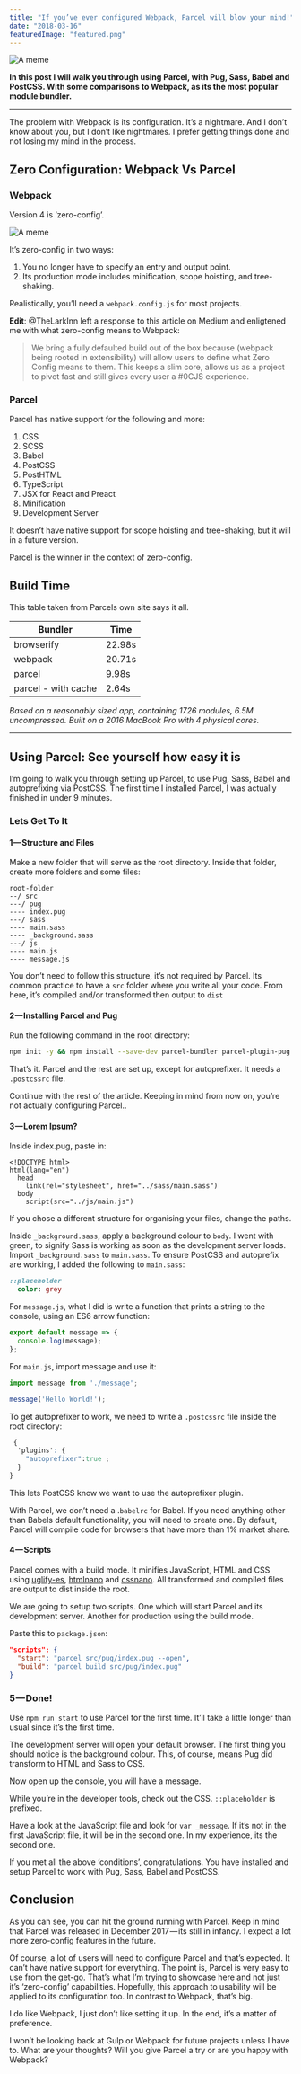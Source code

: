 ```yaml
---
title: "If you’ve ever configured Webpack, Parcel will blow your mind!"
date: "2018-03-16"
featuredImage: "featured.png"
---
```


![A meme](./featured.png)

**In this post I will walk you through using Parcel, with Pug, Sass, Babel and PostCSS. With some comparisons to Webpack, as its the most popular module bundler.**

---

The problem with Webpack is its configuration. It’s a nightmare. And I don’t know about you, but I don’t like nightmares. I prefer getting things done and not losing my mind in the process.

## Zero Configuration: Webpack Vs Parcel

### Webpack

Version 4 is ‘zero-config’.

![A meme](./meme.jpeg)

It’s zero-config in two ways:

1.  You no longer have to specify an entry and output point.
2.  Its production mode includes minification, scope hoisting, and tree-shaking.

Realistically, you’ll need a `webpack.config.js` for most projects.

**Edit**: @TheLarkInn left a response to this article on Medium and enligtened me with what zero-config means to Webpack:

> We bring a fully defaulted build out of the box because (webpack being rooted in extensibility) will allow users to define what Zero Config means to them. This keeps a slim core, allows us as a project to pivot fast and still gives every user a #0CJS experience.

### Parcel

Parcel has native support for the following and more:

1.  CSS
2.  SCSS
3.  Babel
4.  PostCSS
5.  PostHTML
6.  TypeScript
7.  JSX for React and Preact
8.  Minification
9.  Development Server

It doesn’t have native support for scope hoisting and tree-shaking, but it will in a future version.

Parcel is the winner in the context of zero-config.

## Build Time

This table taken from Parcels own site says it all.

| Bundler             | Time   |
| ------------------- | ------ |
| browserify          | 22.98s |
| webpack             | 20.71s |
| parcel              | 9.98s  |
| parcel - with cache | 2.64s  |

_Based on a reasonably sized app, containing 1726 modules, 6.5M uncompressed. Built on a 2016 MacBook Pro with 4 physical cores._

---

## Using Parcel: See yourself how easy it is

I’m going to walk you through setting up Parcel, to use Pug, Sass, Babel and autoprefixing via PostCSS. The first time I installed Parcel, I was actually finished in under 9 minutes.

### Lets Get To It

#### 1 — Structure and Files

Make a new folder that will serve as the root directory. Inside that folder, create more folders and some files:

```
root-folder
--/ src
---/ pug
---- index.pug
---/ sass
---- main.sass
---- _background.sass
---/ js
---- main.js
---- message.js
```

You don’t need to follow this structure, it’s not required by Parcel. Its common practice to have a `src` folder where you write all your code. From here, it’s compiled and/or transformed then output to `dist`

#### 2 — Installing Parcel and Pug

Run the following command in the root directory:

```bash
npm init -y && npm install --save-dev parcel-bundler parcel-plugin-pug
```

That’s it. Parcel and the rest are set up, except for autoprefixer. It needs a `.postcssrc` file.

Continue with the rest of the article. Keeping in mind from now on, you’re not actually configuring Parcel..

#### 3 — Lorem Ipsum?

Inside index.pug, paste in:

```pug
<!DOCTYPE html>
html(lang="en")
  head
    link(rel="stylesheet", href="../sass/main.sass")
  body
    script(src="../js/main.js")
```

If you chose a different structure for organising your files, change the paths.

Inside `_background.sass`, apply a background colour to `body`. I went with green, to signify Sass is working as soon as the development server loads. Import `_background.sass` to `main.sass`. To ensure PostCSS and autoprefix are working, I added the following to `main.sass`:

```sass
::placeholder
  color: grey
```

For `message.js`, what I did is write a function that prints a string to the console, using an ES6 arrow function:

```javascript
export default message => {
  console.log(message);
};
```

For `main.js`, import message and use it:

```javascript
import message from './message';

message('Hello World!');
```

To get autoprefixer to work, we need to write a `.postcssrc` file inside the root directory:

```css
 {
  'plugins': {
    "autoprefixer":true ;
  }
}
```

This lets PostCSS know we want to use the autoprefixer plugin.

With Parcel, we don’t need a .`babelrc` for Babel. If you need anything other than Babels default functionality, you will need to create one. By default, Parcel will compile code for browsers that have more than 1% market share.

#### 4 — Scripts

Parcel comes with a build mode. It minifies JavaScript, HTML and CSS using [uglify-es](https://github.com/mishoo/UglifyJS2/tree/harmony), [htmlnano](https://github.com/posthtml/htmlnano) and [cssnano](http://cssnano.co/). All transformed and compiled files are output to dist inside the root.

We are going to setup two scripts. One which will start Parcel and its development server. Another for production using the build mode.

Paste this to `package.json`:

```json
"scripts": {
  "start": "parcel src/pug/index.pug --open",
  "build": "parcel build src/pug/index.pug"
}
```

### 5 — Done!

Use `npm run start` to use Parcel for the first time. It’ll take a little longer than usual since it’s the first time.

The development server will open your default browser. The first thing you should notice is the background colour. This, of course, means Pug did transform to HTML and Sass to CSS.

Now open up the console, you will have a message.

While you’re in the developer tools, check out the CSS. `::placeholder` is prefixed.

Have a look at the JavaScript file and look for `var _message`. If it’s not in the first JavaScript file, it will be in the second one. In my experience, its the second one.

If you met all the above ‘conditions’, congratulations. You have installed and setup Parcel to work with Pug, Sass, Babel and PostCSS.

## Conclusion

As you can see, you can hit the ground running with Parcel. Keep in mind that Parcel was released in December 2017 — its still in infancy. I expect a lot more zero-config features in the future.

Of course, a lot of users will need to configure Parcel and that’s expected. It can’t have native support for everything. The point is, Parcel is very easy to use from the get-go. That’s what I’m trying to showcase here and not just it’s ‘zero-config’ capabilities. Hopefully, this approach to usability will be applied to its configuration too. In contrast to Webpack, that’s big.

I do like Webpack, I just don’t like setting it up. In the end, it’s a matter of preference.

I won’t be looking back at Gulp or Webpack for future projects unless I have to. What are your thoughts? Will you give Parcel a try or are you happy with Webpack?
